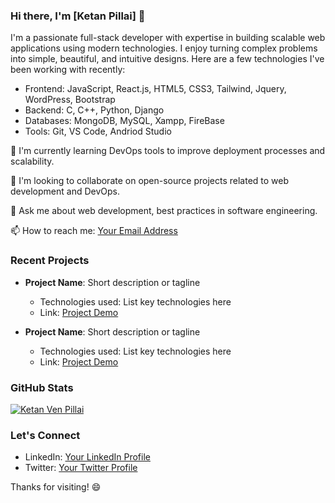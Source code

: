 ### Hi there, I'm [Ketan Pillai] 👋

I'm a passionate full-stack developer with expertise in building scalable web applications using modern technologies. I enjoy turning complex problems into simple, beautiful, and intuitive designs. Here are a few technologies I've been working with recently:

- Frontend: JavaScript, React.js, HTML5, CSS3, Tailwind, Jquery, WordPress, Bootstrap 
- Backend: C, C++, Python, Django
- Databases: MongoDB, MySQL, Xampp, FireBase
- Tools: Git, VS Code, Andriod Studio

🌱 I'm currently learning DevOps tools to improve deployment processes and scalability.

👯 I'm looking to collaborate on open-source projects related to web development and DevOps.

💬 Ask me about web development, best practices in software engineering.

📫 How to reach me: [Your Email Address](ketanpillai.com)


### Recent Projects

- **Project Name**: Short description or tagline
  - Technologies used: List key technologies here
  - Link: [Project Demo](https://projectdemo.com)

- **Project Name**: Short description or tagline
  - Technologies used: List key technologies here
  - Link: [Project Demo](https://projectdemo.com)

### GitHub Stats

[![Ketan Ven Pillai](https://github-readme-stats.vercel.app/api?username=ketanven&show_icons=true&theme=radical)](https://github.com/ketanven)

### Let's Connect

- LinkedIn: [Your LinkedIn Profile](https://linkedin.com/in/yourprofile)
- Twitter: [Your Twitter Profile](https://twitter.com/yourhandle)

Thanks for visiting! 😄
